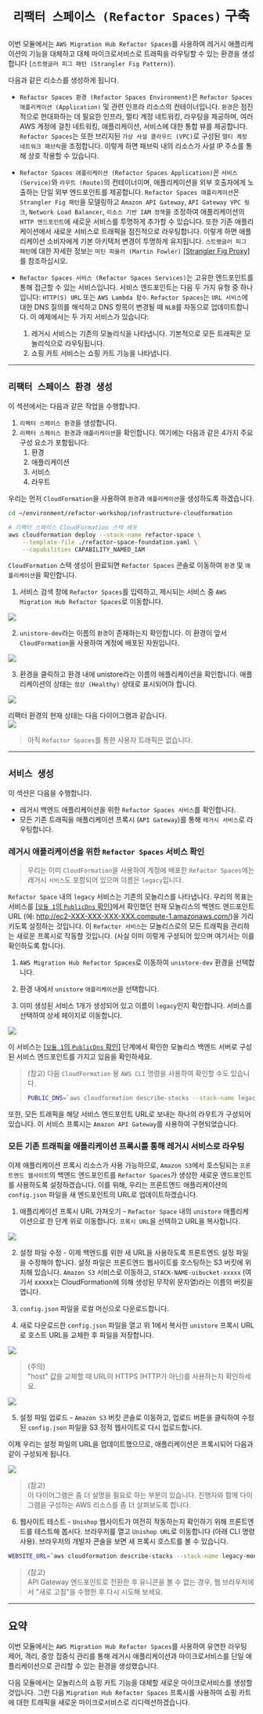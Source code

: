 # <p align="center">`리팩터 스페이스 (Refactor Spaces)` 구축</p>

이번 모듈에서는 `AWS Migration Hub Refactor Spaces`를 사용하여 레거시 애플리케이션의 기능을 대체하고 대체 마이크로서비스로 트래픽을 라우팅할 수 있는 환경을 생성합니다 (`스트랭글러 피그 패턴 (Strangler Fig Pattern)`).

다음과 같은 리소스를 생성하게 됩니다.

* `Refactor Spaces 환경 (Refactor Spaces Environment)`은 `Refactor Spaces 애플리케이션 (Application)` 및 관련 인프라 리소스의 컨테이너입니다. `환경`은 점진적으로 현대화하는 데 필요한 인프라, 멀티 계정 네트워킹, 라우팅을 제공하며, 여러 AWS 계정에 걸친 네트워킹, 애플리케이션, 서비스에 대한 통합 뷰를 제공합니다. `Refactor Spaces`는 또한 브리지된 `가상 사설 클라우드 (VPC)`로 구성된 `멀티 계정 네트워크 패브릭`을 조정합니다. 이렇게 하면 패브릭 내의 리소스가 사설 IP 주소를 통해 상호 작용할 수 있습니다.

* `Refactor Spaces 애플리케이션 (Refactor Spaces Application)`은 `서비스 (Service)`와 `라우트 (Route)`의 컨테이너이며, 애플리케이션을 외부 호출자에게 노출하는 단일 외부 엔드포인트를 제공합니다. `Refactor Spaces 애플리케이션`은 `Strangler Fig 패턴`을 모델링하고 `Amazon API Gateway`, `API Gateway VPC 링크`, `Network Load Balancer`, `리소스 기반 IAM 정책`을 조정하여 애플리케이션의 `HTTP 엔드포인트`에 새로운 서비스를 투명하게 추가할 수 있습니다. 또한 기존 애플리케이션에서 새로운 서비스로 트래픽을 점진적으로 라우팅합니다. 이렇게 하면 애플리케이션 소비자에게 기본 아키텍처 변경이 투명하게 유지됩니다. `스트랭글러 피그 패턴`에 대한 자세한 정보는 `마틴 파울러 (Martin Fowler)` [[Strangler Fig Proxy]](https://martinfowler.com/bliki/StranglerFigApplication.html)를 참조하십시오.

* `Refactor Spaces 서비스 (Refactor Spaces Services)`는 고유한 엔드포인트를 통해 접근할 수 있는 서비스입니다. 서비스 엔드포인트는 다음 두 가지 유형 중 하나입니다: `HTTP(S) URL` 또는 `AWS Lambda 함수`. `Refactor Spaces`는 `URL 서비스`에 대한 DNS 질의를 해석하고 DNS 항목이 변경될 때 `NLB`를 자동으로 업데이트합니다. 이 예제에서는 두 가지 서비스가 있습니다:
  1. 레거시 서비스는 기존의 모놀리식을 나타냅니다. 기본적으로 모든 트래픽은 모놀리식으로 라우팅됩니다.
  2. 쇼핑 카트 서비스는 쇼핑 카트 기능을 나타냅니다.

---

## `리팩터 스페이스 환경 생성`

이 섹션에서는 다음과 같은 작업을 수행합니다.

1. `리팩터 스페이스 환경`을 생성합니다.
2. `리팩터 스페이스 환경`과 `애플리케이션`을 확인합니다. 여기에는 다음과 같은 4가지 주요 구성 요소가 포함됩니다:
   1. 환경 
   2. 애플리케이션 
   3. 서비스 
   4. 라우트

우리는 먼저 `CloudFormation`을 사용하여 `환경`과 `애플리케이션`을 생성하도록 하겠습니다.

```bash
cd ~/environment/refactor-workshop/infrastructure-cloudformation

# 리팩터 스페이스 CloudFormation 스택 배포
aws cloudformation deploy --stack-name refactor-space \
    --template-file ./refactor-space-foundation.yaml \
    --capabilities CAPABILITY_NAMED_IAM
```

`CloudFormation` 스택 생성이 완료되면 `Refactor Spaces` 콘솔로 이동하여 `환경` 및 `애플리케이션`을 확인합니다.

1. 서비스 검색 창에 `Refactor Spaces`를 입력하고, 제시되는 서비스 중 `AWS Migration Hub Refactor Spaces`로 이동합니다. 

![](images/refactor-spaces-search.png)

2. `unistore-dev`라는 이름의 `환경`이 존재하는지 확인합니다. 이 환경이 앞서 `CloudFormation`을 사용하여 계정에 배포된 자원입니다.

![](images/refactor-spaces-env.png)

3. 환경을 클릭하고 환경 내에 unistore라는 이름의 애플리케이션을 확인합니다. 애플리케이션의 상태는 `정상 (Healthy)` 상태로 표시되어야 합니다.

![](images/refactor-spaces-application-healthy.png)

리팩터 환경의 현재 상태는 다음 다이어그램과 같습니다.<br>
![](images/single-acct-no-route2.png)

> 아직 `Refactor Spaces`를 통한 사용자 트래픽은 없습니다.

---

## `서비스 생성`

이 섹션은 다음을 수행합니다.

* 레거시 백엔드 애플리케이션을 위한 `Refactor Spaces 서비스`를 확인합니다.
* 모든 기존 트래픽을 애플리케이션 프록시 (`API Gateway`)를 통해 `레거시 서비스`로 라우팅합니다.

### 레거시 애플리케이션을 위한 `Refactor Spaces` 서비스 확인

> 우리는 이미 `CloudFormation`을 사용하여 계정에 배포한 `Refactor Spaces`에는 레거시 `서비스`도 포함되어 있으며 이름은 `legacy`입니다.

`Refactor Space` 내의 `legacy` 서비스는 기존의 모놀리스를 나타냅니다. 우리의 목표는 서비스를 [[`모듈 1`의 `PublicDns` 확인]](https://github.com/shkim4u/aws-refactor-space-workshop-ko-kr/blob/e4bdc3e2ac518546bb2ba01cce4cdc2d787e8253/docs/monolith-application.md#L39-L39)에서 확인했던 현재 모놀리스의 백엔드 엔드포인트 URL (에: http://ec2-XXX-XXX-XXX-XXX.compute-1.amazonaws.com/)을 가리키도록 설정하는 것입니다. 이 `Refactor 서비스`는 모놀리스로의 모든 트래픽을 관리하는 새로운 프록시로 작동할 것입니다. (사실 이미 이렇게 구셩되어 있으며 여기서는 이를 확인하도록 합니다).

1. `AWS Migration Hub Refactor Spaces`로 이동하여 `unistore-dev` 환경을 선택합니다.

2. 환경 내에서 `unistore` `애플리케이션`을 선택합니다.

3. 이미 생성된 서비스 1개가 생성되어 있고 이름이 `legacy`인지 확인합니다. 서비스를 선택하여 상세 페이지로 이동합니다.

![](images/verify-refactor-spaces-application-service.png)

이 서비스는 [[`모듈 1`의 `PublicDns` 확인]](https://github.com/shkim4u/aws-refactor-space-workshop-ko-kr/blob/e4bdc3e2ac518546bb2ba01cce4cdc2d787e8253/docs/monolith-application.md#L39-L39) 단계에서 확인한 모놀리스 백엔드 서버로 구성된 서비스 엔드포인트를 가지고 있음을 확인하세요.

> (참고) 다음 `CloudFormation` 용 `AWS CLI` 명령을 사용하여 확인할 수도 있습니다.
> ```bash
> PUBLIC_DNS=`aws cloudformation describe-stacks --stack-name legacy-monolith --query "Stacks[0].Outputs[?OutputKey=='PublicDns'].OutputValue" --output text` && echo $PUBLIC_DNS
> ```

또한, 모든 트래픽을 해당 서비스 엔드포인트 URL로 보내는 하나의 라우트가 구성되어 있습니다. 이 서비스 프록시는 `Amazon API Gateway`를 사용하여 구현되었습니다.

### 모든 기존 트래픽을 애플리케이션 프록시를 통해 레거시 서비스로 라우팅

이제 애플리케이션 프록시 리소스가 사용 가능하므로, `Amazon S3`에서 호스팅되는 `프론트엔드 웹사이트`의 백엔드 엔드포인트를 `Refactor Spaces`가 생성한 새로운 엔드포인트를 사용하도록 설정하겠습니다. 이를 위해, 우리는 프론트엔드 애플리케이션의 `config.json` 파일을 새 엔드포인트의 URL로 업데이트하겠습니다.

1. 애플리케이션 프록시 URL 가져오기 - `Refactor Space` 내의 `unistore` 애플리케이션으로 한 단계 위로 이동합니다. `프록시 URL`을 선택하고 URL을 복사합니다.

![](images/refactor-spaces-proxy-endpoint.png)

2. 설정 파일 수정 - 이제 백엔드를 위한 새 URL을 사용하도록 프론트엔드 설정 파일을 수정해야 합니다. 설정 파일은 프론트엔드 웹사이트를 호스팅하는 S3 버킷에 위치해 있습니다. `Amazon S3` 서비스로 이동하고, `STACK-NAME-uibucket-xxxxx` (여기서 xxxxx는 CloudFormation에 의해 생성된 무작위 문자열)라는 이름의 버킷을 엽니다.

3. `config.json` 파일을 로컬 머신으로 다운로드합니다.

4. 새로 다운로드한 `config.json` 파일을 열고 위 1에서 복사한 `unistore` 프록시 URL로 호스트 URL을 교체한 후 파일을 저장합니다.

![](images/s3-config-json-update-host-original.png)

> (주의)<br>
> "host" 값을 교체할 때 URL이 HTTPS (HTTP가 아닌)를 사용하는지 확인하세요.

![](images/s3-config-json-update-host-refactor-spaces-proxy.png)

5. 설정 파일 업로드 - `Amazon S3` 버킷 콘솔로 이동하고, 업로드 버튼을 클릭하여 수정된 `config.json` 파일을 S3 정적 웹사이트로 다시 업로드합니다.

이제 우리는 설정 파일의 URL을 업데이트했으므로, 애플리케이션은 프록시되어 다음과 같이 구성되게 됩니다.

![](images/legacy-application-proxied.png)

> (참고)<br>
> 이 다이어그램은 좀 더 설명을 필요로 하는 부분이 있습니다. 진행자와 함께 다이그램을 구성하는 AWS 리소스를 좀 더 살펴보도록 합니다.   

6. 웹사이트 테스트 - `Unishop` 웹사이트가 여전히 작동하는지 확인하기 위해 프론트엔드를 테스트해 봅시다. 브라우저를 열고 `Unishop URL`로 이동합니다 (아래 CLI 명령 사용). 브라우저의 개발자 콘솔을 보면 새 프록시 호스트를 볼 수 있습니다.
```bash
WEBSITE_URL=`aws cloudformation describe-stacks --stack-name legacy-monolith --query "Stacks[0].Outputs[?OutputKey=='WebsiteURL'].OutputValue" --output text` && echo $WEBSITE_URL
```

> (참고)<br>
> API Gateway 엔드포인트로 전환한 후 유니콘을 볼 수 없는 경우, 웹 브라우저에서  "새로 고침"을 수행한 후 다시 시도해 보세요.

---

## 요약

이번 모듈에서는 `AWS Migration Hub Refactor Spaces`를 사용하여 유연한 라우팅 제어, 격리, 중앙 집중식 관리를 통해 레거시 애플리케이션과 마이크로서비스를 단일 애플리케이션으로 관리할 수 있는 환경을 생성했습니다.

다음 모듈에서는 모놀리스의 쇼핑 카트 기능을 대체할 새로운 마이크로서비스를 생성할 것입니다. 그런 다음 `Migration Hub Refactor Spaces` 프록시를 사용하여 쇼핑 카트에 대한 트래픽을 새로운 마이크로서비스로 리디렉션하겠습니다.
